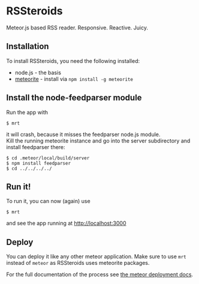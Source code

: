 RSSteroids
======

Meteor.js based RSS reader. Responsive. Reactive. Juicy.


## Installation
To install RSSteroids, you need the following installed:

* node.js - the basis
* [meteorite](https://github.com/oortcloud/meteorite) - install via ```npm install -g meteorite```

## Install the node-feedparser module
Run the app with

    $ mrt
it will crash, because it misses the feedparser node.js module.  
Kill the running meteorite instance and go into the server subdirectory and install feedparser there:

    $ cd .meteor/local/build/server
    $ npm install feedparser
    $ cd ../../../../
    
## Run it!
To run it, you can now (again) use

    $ mrt
and see the app running at [http://localhost:3000](http://localhost:3000)

## Deploy
You can deploy it like any other meteor application.
Make sure to use ```mrt``` instead of ```meteor``` as RSSteroids uses meteorite packages.

For the full documentation of the process see [the meteor deployment docs](http://docs.meteor.com/#deploying).



